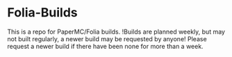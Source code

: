 # Folia-Builds
This is a repo for PaperMC/Folia builds. !Builds are planned weekly, but may not built regularly, a newer build may be requested by anyone!
Please request a newer build if there have been none for more than a week.
